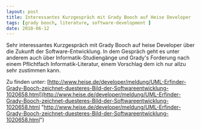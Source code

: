 ```yaml
---
layout: post
title: Interessantes Kurzgespräch mit Grady Booch auf Heise Developer
tags: [grady booch, literature, software-development ]
date: 2010-06-12
---
```

Sehr interessantes Kurzgespräch mit Grady Booch auf heise Developer über die Zukunft der Software-Entwicklung. In dem Gespräch geht es unter anderem auch über Informatik-Studiengänge und Grady's Forderung nach einem Pflichtfach Informatik-Literatur, einem Vorschlag dem ich nur allzu sehr zustimmen kann.

Zu finden unter: [http://www.heise.de/developer/meldung/UML-Erfinder-Grady-Booch-zeichnet-duesteres-Bild-der-Softwareentwicklung-1020658.html](http://www.heise.de/developer/meldung/UML-Erfinder-Grady-Booch-zeichnet-duesteres-Bild-der-Softwareentwicklung-1020658.html "http://www.heise.de/developer/meldung/UML-Erfinder-Grady-Booch-zeichnet-duesteres-Bild-der-Softwareentwicklung-1020658.html")
